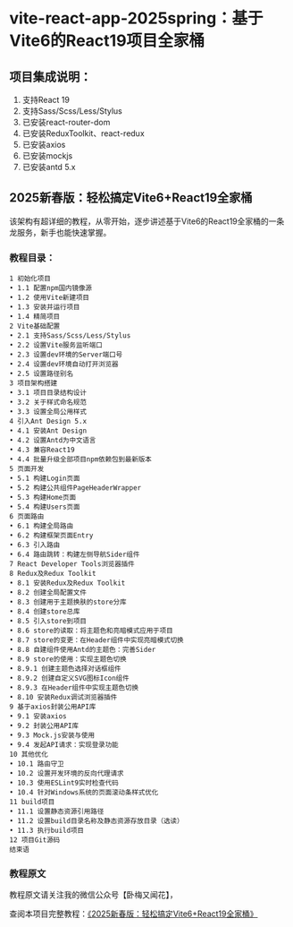 # vite-react-app-2025spring：基于Vite6的React19项目全家桶

## 项目集成说明：
1. 支持React 19
2. 支持Sass/Scss/Less/Stylus
3. 已安装react-router-dom
4. 已安装ReduxToolkit、react-redux
5. 已安装axios
6. 已安装mockjs
7. 已安装antd 5.x

## 2025新春版：轻松搞定Vite6+React19全家桶

该架构有超详细的教程，从零开始，逐步讲述基于Vite6的React19全家桶的一条龙服务，新手也能快速掌握。

### 教程目录：

```
1 初始化项目
• 1.1 配置npm国内镜像源
• 1.2 使用Vite新建项目
• 1.3 安装并运行项目
• 1.4 精简项目
2 Vite基础配置
• 2.1 支持Sass/Scss/Less/Stylus
• 2.2 设置Vite服务监听端口
• 2.3 设置dev环境的Server端口号
• 2.4 设置dev环境自动打开浏览器
• 2.5 设置路径别名
3 项目架构搭建
• 3.1 项目目录结构设计
• 3.2 关于样式命名规范
• 3.3 设置全局公用样式
4 引入Ant Design 5.x
• 4.1 安装Ant Design
• 4.2 设置Antd为中文语言
• 4.3 兼容React19
• 4.4 批量升级全部项目npm依赖包到最新版本
5 页面开发
• 5.1 构建Login页面
• 5.2 构建公共组件PageHeaderWrapper
• 5.3 构建Home页面
• 5.4 构建Users页面
6 页面路由
• 6.1 构建全局路由
• 6.2 构建框架页面Entry
• 6.3 引入路由
• 6.4 路由跳转：构建左侧导航Sider组件
7 React Developer Tools浏览器插件
8 Redux及Redux Toolkit
• 8.1 安装Redux及Redux Toolkit
• 8.2 创建全局配置文件
• 8.3 创建用于主题换肤的store分库
• 8.4 创建store总库
• 8.5 引入store到项目
• 8.6 store的读取：将主题色和亮暗模式应用于项目
• 8.7 store的变更：在Header组件中实现亮暗模式切换
• 8.8 自建组件使用Antd的主题色：完善Sider
• 8.9 store的使用：实现主题色切换
• 8.9.1 创建主题色选择对话框组件
• 8.9.2 创建自定义SVG图标Icon组件
• 8.9.3 在Header组件中实现主题色切换
• 8.10 安装Redux调试浏览器插件
9 基于axios封装公用API库
• 9.1 安装axios
• 9.2 封装公用API库
• 9.3 Mock.js安装与使用
• 9.4 发起API请求：实现登录功能
10 其他优化
• 10.1 路由守卫
• 10.2 设置开发环境的反向代理请求
• 10.3 使用ESLint9实时检查代码
• 10.4 针对Windows系统的页面滚动条样式优化
11 build项目
• 11.1 设置静态资源引用路径
• 11.2 设置build目录名称及静态资源存放目录（选读）
• 11.3 执行build项目
12 项目Git源码
结束语
```

### 教程原文

教程原文请关注我的微信公众号【卧梅又闻花】，

查阅本项目完整教程：[《2025新春版：轻松搞定Vite6+React19全家桶》](https://mp.weixin.qq.com/s/FJ_2p7WEvWHGF1zNJZxn0Q)
